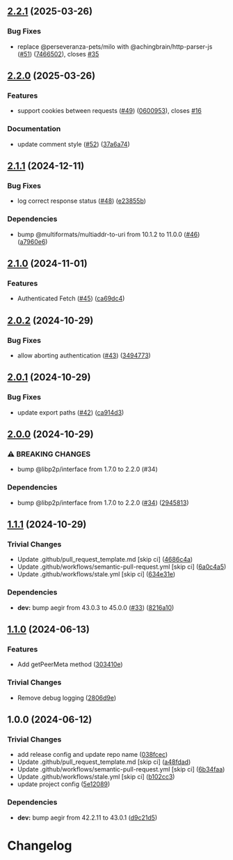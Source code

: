 ## [2.2.1](https://github.com/libp2p/js-libp2p-http-fetch/compare/v2.2.0...v2.2.1) (2025-03-26)

### Bug Fixes

* replace @perseveranza-pets/milo with @achingbrain/http-parser-js ([#51](https://github.com/libp2p/js-libp2p-http-fetch/issues/51)) ([7466502](https://github.com/libp2p/js-libp2p-http-fetch/commit/7466502a51f87a2626a53fb0ad4607e06e7d716c)), closes [#35](https://github.com/libp2p/js-libp2p-http-fetch/issues/35)

## [2.2.0](https://github.com/libp2p/js-libp2p-http-fetch/compare/v2.1.1...v2.2.0) (2025-03-26)

### Features

* support cookies between requests ([#49](https://github.com/libp2p/js-libp2p-http-fetch/issues/49)) ([0600953](https://github.com/libp2p/js-libp2p-http-fetch/commit/0600953826fd743384ddc796a8cc4c0cacc69e5f)), closes [#16](https://github.com/libp2p/js-libp2p-http-fetch/issues/16)

### Documentation

* update comment style ([#52](https://github.com/libp2p/js-libp2p-http-fetch/issues/52)) ([37a6a74](https://github.com/libp2p/js-libp2p-http-fetch/commit/37a6a74c262763beed0035e038484a6c215793ed))

## [2.1.1](https://github.com/libp2p/js-libp2p-http-fetch/compare/v2.1.0...v2.1.1) (2024-12-11)

### Bug Fixes

* log correct response status ([#48](https://github.com/libp2p/js-libp2p-http-fetch/issues/48)) ([e23855b](https://github.com/libp2p/js-libp2p-http-fetch/commit/e23855b440f30f3cadf998f2dfb46a3e50c85dba))

### Dependencies

* bump @multiformats/multiaddr-to-uri from 10.1.2 to 11.0.0 ([#46](https://github.com/libp2p/js-libp2p-http-fetch/issues/46)) ([a7960e6](https://github.com/libp2p/js-libp2p-http-fetch/commit/a7960e6f0fe6823ac4fe62712f8534fc13add9ae))

## [2.1.0](https://github.com/libp2p/js-libp2p-http-fetch/compare/v2.0.2...v2.1.0) (2024-11-01)

### Features

* Authenticated Fetch ([#45](https://github.com/libp2p/js-libp2p-http-fetch/issues/45)) ([ca69dc4](https://github.com/libp2p/js-libp2p-http-fetch/commit/ca69dc41fb53b8808e40ff5745cb85b0521fbc15))

## [2.0.2](https://github.com/libp2p/js-libp2p-http-fetch/compare/v2.0.1...v2.0.2) (2024-10-29)

### Bug Fixes

* allow aborting authentication ([#43](https://github.com/libp2p/js-libp2p-http-fetch/issues/43)) ([3494773](https://github.com/libp2p/js-libp2p-http-fetch/commit/3494773844cf68f0f89d2dca1c857deb923e4c90))

## [2.0.1](https://github.com/libp2p/js-libp2p-http-fetch/compare/v2.0.0...v2.0.1) (2024-10-29)

### Bug Fixes

* update export paths ([#42](https://github.com/libp2p/js-libp2p-http-fetch/issues/42)) ([ca914d3](https://github.com/libp2p/js-libp2p-http-fetch/commit/ca914d324410634b388da03ba2f2b933eb11c08b))

## [2.0.0](https://github.com/libp2p/js-libp2p-http-fetch/compare/v1.1.1...v2.0.0) (2024-10-29)

### ⚠ BREAKING CHANGES

* bump @libp2p/interface from 1.7.0 to 2.2.0 (#34)

### Dependencies

* bump @libp2p/interface from 1.7.0 to 2.2.0 ([#34](https://github.com/libp2p/js-libp2p-http-fetch/issues/34)) ([2945813](https://github.com/libp2p/js-libp2p-http-fetch/commit/2945813b0f401a43c49e6bb62ceba6db9783cb29))

## [1.1.1](https://github.com/libp2p/js-libp2p-http-fetch/compare/v1.1.0...v1.1.1) (2024-10-29)

### Trivial Changes

* Update .github/pull_request_template.md [skip ci] ([4686c4a](https://github.com/libp2p/js-libp2p-http-fetch/commit/4686c4a6f656e24bf7e159879c340ae32a60e1c2))
* Update .github/workflows/semantic-pull-request.yml [skip ci] ([6a0c4a5](https://github.com/libp2p/js-libp2p-http-fetch/commit/6a0c4a560499f2f52a023b7ed2319799815c9489))
* Update .github/workflows/stale.yml [skip ci] ([634e31e](https://github.com/libp2p/js-libp2p-http-fetch/commit/634e31e1fa266d0acc057191c53ba056c84a62c1))

### Dependencies

* **dev:** bump aegir from 43.0.3 to 45.0.0 ([#33](https://github.com/libp2p/js-libp2p-http-fetch/issues/33)) ([8216a10](https://github.com/libp2p/js-libp2p-http-fetch/commit/8216a103a7b1f46b97eee02d132e103093901a67))

## [1.1.0](https://github.com/libp2p/js-libp2p-http-fetch/compare/v1.0.0...v1.1.0) (2024-06-13)


### Features

* Add getPeerMeta method ([303410e](https://github.com/libp2p/js-libp2p-http-fetch/commit/303410ec7ca566df8fc19a267809ef264b0332c8))


### Trivial Changes

* Remove debug logging ([2806d9e](https://github.com/libp2p/js-libp2p-http-fetch/commit/2806d9eca5ed9f06489ba5af7d0d017d333c4ec5))

## 1.0.0 (2024-06-12)


### Trivial Changes

* add release config and update repo name ([038fcec](https://github.com/libp2p/js-libp2p-http-fetch/commit/038fcec149f6f81e102a98d61846374843261ff4))
* Update .github/pull_request_template.md [skip ci] ([a48fdad](https://github.com/libp2p/js-libp2p-http-fetch/commit/a48fdadccf809bf31b8125854a25a010eccae21f))
* Update .github/workflows/semantic-pull-request.yml [skip ci] ([6b34faa](https://github.com/libp2p/js-libp2p-http-fetch/commit/6b34faa4655c0119494a9296556dcf1781bfa724))
* Update .github/workflows/stale.yml [skip ci] ([b102cc3](https://github.com/libp2p/js-libp2p-http-fetch/commit/b102cc3b11a6803ce7ca2d52074fd8b2b492e09c))
* update project config ([5e12089](https://github.com/libp2p/js-libp2p-http-fetch/commit/5e12089afed4049e05febbdd2ad639f5539a8241))


### Dependencies

* **dev:** bump aegir from 42.2.11 to 43.0.1 ([d9c21d5](https://github.com/libp2p/js-libp2p-http-fetch/commit/d9c21d5b745df4bde6c4c65dd930a5c3b4e02a4f))

# Changelog
